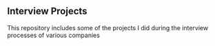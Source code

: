 ## Interview Projects
This repository includes some of the projects I did during the interview processes of various companies
